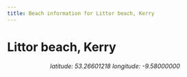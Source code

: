 ```yaml
---
title: Beach information for Littor beach, Kerry
---
```

# Littor beach, Kerry 

<div align="center"><i>latitude: 53.26601218 longitude: -9.58000000</i></div>